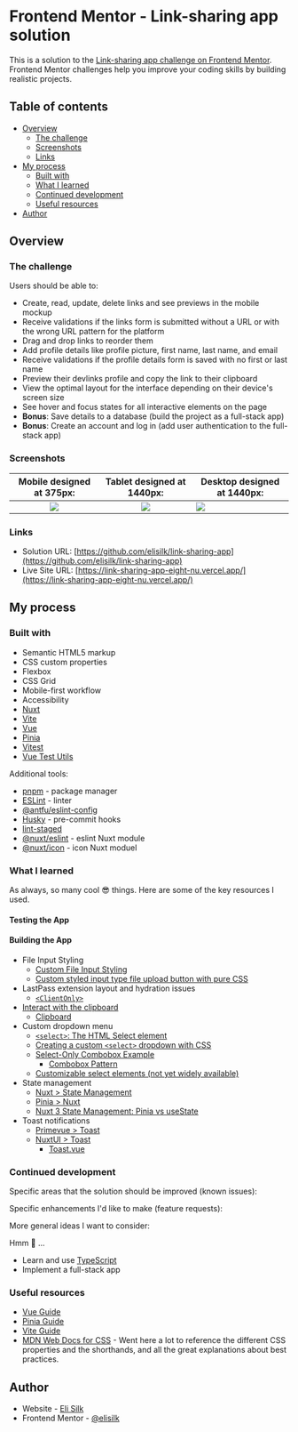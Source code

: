 # Frontend Mentor - Link-sharing app solution

This is a solution to the [Link-sharing app challenge on Frontend Mentor](https://www.frontendmentor.io/challenges/linksharing-app-Fbt7yweGsT). Frontend Mentor challenges help you improve your coding skills by building realistic projects.

## Table of contents

- [Overview](#overview)
  - [The challenge](#the-challenge)
  - [Screenshots](#screenshots)
  - [Links](#links)
- [My process](#my-process)
  - [Built with](#built-with)
  - [What I learned](#what-i-learned)
  - [Continued development](#continued-development)
  - [Useful resources](#useful-resources)
- [Author](#author)

## Overview

### The challenge

Users should be able to:

- Create, read, update, delete links and see previews in the mobile mockup
- Receive validations if the links form is submitted without a URL or with the wrong URL pattern for the platform
- Drag and drop links to reorder them
- Add profile details like profile picture, first name, last name, and email
- Receive validations if the profile details form is saved with no first or last name
- Preview their devlinks profile and copy the link to their clipboard
- View the optimal layout for the interface depending on their device's screen size
- See hover and focus states for all interactive elements on the page
- **Bonus**: Save details to a database (build the project as a full-stack app)
- **Bonus**: Create an account and log in (add user authentication to the full-stack app)

### Screenshots

|        Mobile designed at 375px:         |        Tablet designed at 1440px:        | Desktop designed at 1440px:               |
| :--------------------------------------: | :--------------------------------------: | ----------------------------------------- |
| ![](./screenshots/screenshot-mobile.png) | ![](./screenshots/screenshot-tablet.png) | ![](./screenshots/screenshot-desktop.png) |

### Links

- Solution URL: [https://github.com/elisilk/link-sharing-app](https://github.com/elisilk/link-sharing-app)
- Live Site URL: [https://link-sharing-app-eight-nu.vercel.app/](https://link-sharing-app-eight-nu.vercel.app/)

## My process

### Built with

- Semantic HTML5 markup
- CSS custom properties
- Flexbox
- CSS Grid
- Mobile-first workflow
- Accessibility
- [Nuxt](https://nuxt.com/)
- [Vite](https://vite.dev/)
- [Vue](https://vuejs.org/)
- [Pinia](https://pinia.vuejs.org/)
- [Vitest](https://vitest.dev/guide/)
- [Vue Test Utils](https://test-utils.vuejs.org/guide/)

Additional tools:

- [pnpm](https://pnpm.io/) - package manager
- [ESLint](https://eslint.org/) - linter
- [@antfu/eslint-config](https://github.com/antfu/eslint-config)
- [Husky](https://typicode.github.io/husky/) - pre-commit hooks
- [lint-staged](https://github.com/lint-staged/lint-staged)
- [@nuxt/eslint](https://nuxt.com/modules/eslint) - eslint Nuxt module
- [@nuxt/icon](https://nuxt.com/modules/icon) - icon Nuxt moduel

### What I learned

As always, so many cool :sunglasses: things. Here are some of the key resources I used.

#### Testing the App

#### Building the App

- File Input Styling
  - [Custom File Input Styling](https://css-tricks.com/snippets/css/custom-file-input-styling-webkitblink/)
  - [Custom styled input type file upload button with pure CSS](https://nikitahl.com/custom-styled-input-type-file)
- LastPass extension layout and hydration issues
  - [`<ClientOnly>`](https://nuxt.com/docs/4.x/api/components/client-only)
- [Interact with the clipboard](https://developer.mozilla.org/en-US/docs/Mozilla/Add-ons/WebExtensions/Interact_with_the_clipboard)
  - [Clipboard](https://developer.mozilla.org/en-US/docs/Web/API/Clipboard)
- Custom dropdown menu
  - [`<select>`: The HTML Select element](https://developer.mozilla.org/en-US/docs/Web/HTML/Reference/Elements/select)
  - [Creating a custom `<select>` dropdown with CSS](https://blog.logrocket.com/creating-custom-select-dropdown-css/)
  - [Select-Only Combobox Example](https://www.w3.org/WAI/ARIA/apg/patterns/combobox/examples/combobox-select-only/)
    - [Combobox Pattern](https://www.w3.org/WAI/ARIA/apg/patterns/combobox/)
  - [Customizable select elements (not yet widely available)](https://developer.mozilla.org/en-US/docs/Learn_web_development/Extensions/Forms/Customizable_select)
- State management
  - [Nuxt > State Management](https://nuxt.com/docs/4.x/getting-started/state-management)
  - [Pinia > Nuxt](https://pinia.vuejs.org/ssr/nuxt.html)
  - [Nuxt 3 State Management: Pinia vs useState](https://www.vuemastery.com/blog/nuxt-3-state-mangement-pinia-vs-usestate/)
- Toast notifications
  - [Primevue > Toast](https://primevue.org/toast/)
  - [NuxtUI > Toast](https://ui.nuxt.com/docs/components/toast)
    - [Toast.vue](https://github.com/nuxt/ui/blob/v4/src/runtime/components/Toast.vue)

### Continued development

Specific areas that the solution should be improved (known issues):

Specific enhancements I'd like to make (feature requests):

More general ideas I want to consider:

Hmm 🤔 ...

- Learn and use [TypeScript](https://www.typescriptlang.org/)
- Implement a full-stack app

### Useful resources

- [Vue Guide](https://vuejs.org/guide/)
- [Pinia Guide](https://pinia.vuejs.org/core-concepts/)
- [Vite Guide](https://vite.dev/guide/)
- [MDN Web Docs for CSS](https://developer.mozilla.org/en-US/docs/Web/CSS) - Went here a lot to reference the different CSS properties and the shorthands, and all the great explanations about best practices.

## Author

- Website - [Eli Silk](https://github.com/elisilk)
- Frontend Mentor - [@elisilk](https://www.frontendmentor.io/profile/elisilk)

